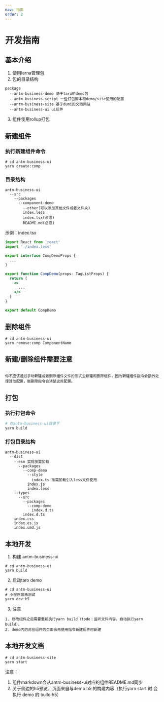 ```yaml
---
nav: 指南
order: 2
---
```


# 开发指南

## 基本介绍

1. 使用lerna管理包
2. 包的目录结构
```text
package
  --antm-business-demo 基于taro的demo包
  --antm-business-script 一些打包脚本和demo/site使用的配置
  --antm-business-site 基于dumi的文档网站
  --antm-business-ui ui组件
```
3. 组件使用rollup打包

## 新建组件

### 执行新建组件命令

```shell
# cd antm-business-ui
yarn create:comp
```

### 目录结构
```text
antm-business-ui
  --src
    --packages
      --component-demo
        --other(可以添加其他文件或者文件夹)
        index.less
        index.tsx(必须)
        README.md(必须)
```

示例：index.tsx

```jsx | pure
import React from 'react'
import './index.less'

export interface CompDemoProps {
  ...
}

export function CompDemo(props: TagListProps) {
  return (
    <>
      ...
    </>
  )
}

export default CompDemo
```

## 删除组件
```shell
# cd antm-business-ui
yarn remove:comp ComponentName
```
## 新建/删除组件需要注意
```text

你不应该通过手动新建或者删除组件文件的形式去新建和删除组件，因为新建组件指令会额外处理其他配置，额删除指令会清楚这些配置。
```

## 打包

### 执行打包命令

```bash
# 在antm-business-ui目录下
yarn build
```

### 打包目录结构

```text
antm-business-ui
  --dist
    --esm 实现按需加载
      --packages
        --comp-demo
          --style
            index.ts 按需加载引入less文件使用
          index.js
          index.less
    --types
      --src
        --packages
          --comp-demo
            index.d.ts
        index.d.ts
    index.css
    index.es.js
    index.umd.js
```

## 本地开发

1. 构建 antm-business-ui

```shell
# cd antm-business-ui
yarn build
```

2. 启动taro demo

```shell
# cd antm-business-ui
# 小程序端未测试
yarn dev:h5
```

3. 注意

```text
1. 修改组件之后需要重新执行yarn build（todo：监听文件内容，自动执行yarn build）。
2. demo内的对应组件的页面会再使用指令新建组件时新建
```

## 本地开发文档

```shell
# cd antm-business-site 
yarn start
```

注意：
1. 组件markdown会从antm-business-ui对应的组件README.md同步
2. 关于侧边的h5预览，页面来自与demo h5 的构建内容（执行yarn start 时 会执行 demo 的 build:h5）